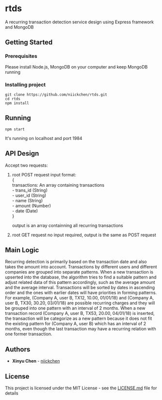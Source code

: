 # rtds

A recurring transaction detection service design using Express framework and MongoDB

## Getting Started
### Prerequisites
Please install Node.js, MongoDB on your computer and keep MongoDB running

### Installing project

```
git clone https://github.com/niickchen/rtds.git
cd rtds
npm install
```


## Running
```
npm start
```

It's running on localhost and port 1984

## API Design
Accept two requests:
  1. root POST request
    input format:  
      {  
        transactions: An array containing transactions  
          - trans_id (String)  
          - user_id (String)  
          - name (String)  
          - amount (Number)  
          - date (Date)  
      }  
      
      output is an array containning all recurring transactions
      
  2. root GET request
    no input required, output is the same as POST request
    
## Main Logic
Recurring detection is primarily based on the transaction date and also takes the amount into account. Transactions by different users and different companies are grouped into separate patterns. When a new transaction is upserted into the database, the algorithm tries to find a suitable pattern and adjust related data of this pattern accordingly, such as the average amount and the average interval. Transactions will be sorted by dates in ascending order and the ones with earlier dates will have priorities in forming patterns. For example, (Company A, user B, TX12, 10.00, 01/01/18) and (Company A, user B, TX30, 30.20, 03/01/18) are possible recurring charges and they will be grouped into one pattern with an interval of 2 months. When a new transaction record (Company A, user B, TX53, 20.00, 04/01/18) is inserted, the transaction will be categorize as a new pattern because it does not fit the existing pattern for (Company A, user B) which has an interval of 2 months, even though the last transaction may have a recurring relation with one former transaction.

## Authors

* **Xinyu Chen** - [niickchen](https://github.com/niickchen)

## License

This project is licensed under the MIT License - see the [LICENSE.md](LICENSE.md) file for details
